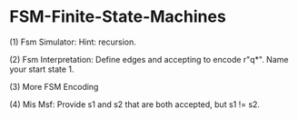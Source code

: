 # FSM-Finite-State-Machines

(1) Fsm Simulator:  Hint: recursion.

(2) Fsm Interpretation:  Define edges and accepting to encode r"q*". Name your start state 1.

(3) More FSM Encoding

(4) Mis Msf:  Provide s1 and s2 that are both accepted, but s1 != s2.
